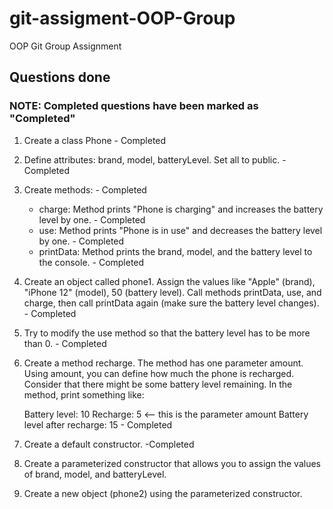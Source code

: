 # git-assigment-OOP-Group
OOP Git Group Assignment

## Questions done

### NOTE: Completed questions have been marked as "Completed"

1. Create a class Phone - Completed

2. Define attributes: brand, model, batteryLevel. Set all to public. - Completed

3. Create methods: - Completed

   - charge: Method prints "Phone is charging" and increases the battery level by one. - Completed
   - use: Method prints "Phone is in use" and decreases the battery level by one. - Completed
   - printData: Method prints the brand, model, and the battery level to the console. - Completed

4. Create an object called phone1. Assign the values like "Apple" (brand), "iPhone 12" (model), 50 (battery level). Call methods printData, use, and charge, then call printData again (make sure the battery level changes). - Completed

5. Try to modify the use method so that the battery level has to be more than 0.  - Completed

6. Create a method recharge. The method has one parameter amount. Using amount, you can define how much the phone is recharged. Consider that there might be some battery level remaining. In the method, print something like:

   Battery level: 10
   Recharge: 5 <-- this is the parameter amount
   Battery level after recharge: 15    - Completed

7. Create a default constructor.    -Completed

8. Create a parameterized constructor that allows you to assign the values of brand, model, and batteryLevel.

9. Create a new object (phone2) using the parameterized constructor.

